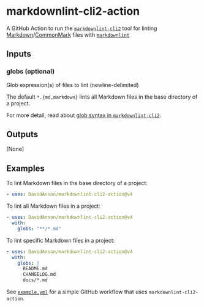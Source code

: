 # markdownlint-cli2-action

A GitHub Action to run the [`markdownlint-cli2`][markdownlint-cli2] tool
for linting [Markdown][markdown]/[CommonMark][commonmark] files with
[`markdownlint`][markdownlint]

## Inputs

### globs (optional)

Glob expression(s) of files to lint (newline-delimited)

The default `*.{md,markdown}` lints all Markdown files in the base directory
of a project.

For more detail, read about [glob syntax in `markdownlint-cli2`][glob-syntax].

## Outputs

[None]

## Examples

To lint Markdown files in the base directory of a project:

```yaml
- uses: DavidAnson/markdownlint-cli2-action@v4
```

To lint all Markdown files in a project:

```yaml
- uses: DavidAnson/markdownlint-cli2-action@v4
  with:
    globs: "**/*.md"
```

To lint specific Markdown files in a project:

```yaml
- uses: DavidAnson/markdownlint-cli2-action@v4
  with:
    globs: |
      README.md
      CHANGELOG.md
      docs/*.md
```

See [`example.yml`][example-yml] for a simple GitHub workflow that uses
`markdownlint-cli2-action`.

[commonmark]: https://commonmark.org/
[example-yml]: .github/workflows/example.yml
[glob-syntax]: https://github.com/DavidAnson/markdownlint-cli2#use
[markdown]: https://wikipedia.org/wiki/Markdown
[markdownlint]: https://github.com/DavidAnson/markdownlint
[markdownlint-cli2]: https://github.com/DavidAnson/markdownlint-cli2
